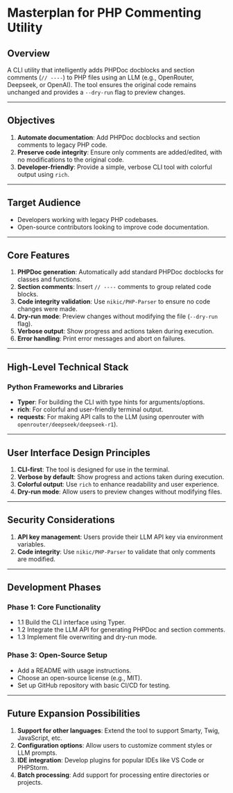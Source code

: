 # Masterplan for PHP Commenting Utility

## Overview
A CLI utility that intelligently adds PHPDoc docblocks and section comments (`// ----`) to PHP files using an LLM (e.g., OpenRouter, Deepseek, or OpenAI). The tool ensures the original code remains unchanged and provides a `--dry-run` flag to preview changes.

---

## Objectives
1. **Automate documentation**: Add PHPDoc docblocks and section comments to legacy PHP code.
2. **Preserve code integrity**: Ensure only comments are added/edited, with no modifications to the original code.
3. **Developer-friendly**: Provide a simple, verbose CLI tool with colorful output using `rich`.

---

## Target Audience
- Developers working with legacy PHP codebases.
- Open-source contributors looking to improve code documentation.

---

## Core Features
1. **PHPDoc generation**: Automatically add standard PHPDoc docblocks for classes and functions.
2. **Section comments**: Insert `// ----` comments to group related code blocks.
3. **Code integrity validation**: Use `nikic/PHP-Parser` to ensure no code changes were made.
4. **Dry-run mode**: Preview changes without modifying the file (`--dry-run` flag).
5. **Verbose output**: Show progress and actions taken during execution.
6. **Error handling**: Print error messages and abort on failures.

---

## High-Level Technical Stack
### Python Frameworks and Libraries
- **Typer**: For building the CLI with type hints for arguments/options.
- **rich**: For colorful and user-friendly terminal output.
- **requests**: For making API calls to the LLM (using openrouter with `openrouter/deepseek/deepseek-r1`).

---

## User Interface Design Principles
1. **CLI-first**: The tool is designed for use in the terminal.
2. **Verbose by default**: Show progress and actions taken during execution.
3. **Colorful output**: Use `rich` to enhance readability and user experience.
4. **Dry-run mode**: Allow users to preview changes without modifying files.

---

## Security Considerations
1. **API key management**: Users provide their LLM API key via environment variables.
3. **Code integrity**: Use `nikic/PHP-Parser` to validate that only comments are modified.

---

## Development Phases

### Phase 1: Core Functionality
- 1.1 Build the CLI interface using Typer.
- 1.2 Integrate the LLM API for generating PHPDoc and section comments.
- 1.3 Implement file overwriting and dry-run mode.

### Phase 3: Open-Source Setup
- Add a README with usage instructions.
- Choose an open-source license (e.g., MIT).
- Set up GitHub repository with basic CI/CD for testing.

---

## Future Expansion Possibilities
1. **Support for other languages**: Extend the tool to support Smarty, Twig, JavaScript, etc.
2. **Configuration options**: Allow users to customize comment styles or LLM prompts.
3. **IDE integration**: Develop plugins for popular IDEs like VS Code or PHPStorm.
4. **Batch processing**: Add support for processing entire directories or projects.



